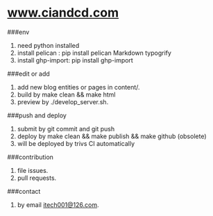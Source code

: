 # www.ciandcd.com

###env
1. need python installed
1. install pelican : pip install pelican Markdown typogrify
1. install ghp-import: pip install ghp-import

###edit or add
1. add new blog entities or pages in content/.
1. build by make clean && make html
1. preview by ./develop_server.sh.

###push and deploy
1. submit by git commit and git push
1. deploy by make clean && make publish && make github (obsolete)
1. will be deployed by trivs CI automatically

###contribution
1. file issues.
1. pull requests.

###contact
1. by email itech001@126.com.

